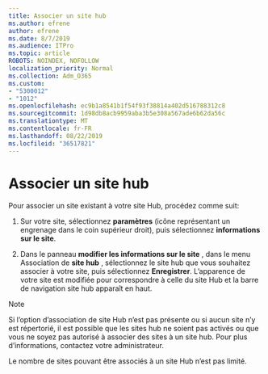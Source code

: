 ```yaml
---
title: Associer un site hub
ms.author: efrene
author: efrene
ms.date: 8/7/2019
ms.audience: ITPro
ms.topic: article
ROBOTS: NOINDEX, NOFOLLOW
localization_priority: Normal
ms.collection: Adm_O365
ms.custom:
- "5300012"
- "1012"
ms.openlocfilehash: ec9b1a8541b1f54f93f38814a402d516788312c8
ms.sourcegitcommit: 1d98db8acb9959aba3b5e308a567ade6b62da56c
ms.translationtype: MT
ms.contentlocale: fr-FR
ms.lasthandoff: 08/22/2019
ms.locfileid: "36517821"
---
```

# <a name="associate-a-hub-site"></a>Associer un site hub

Pour associer un site existant à votre site Hub, procédez comme suit:
  
1. Sur votre site, sélectionnez **paramètres** (icône représentant un engrenage dans le coin supérieur droit), puis sélectionnez **informations sur le site**.

2. Dans le panneau **modifier les informations sur le site** , dans le menu Association de **site hub** , sélectionnez le site hub que vous souhaitez associer à votre site, puis sélectionnez **Enregistrer**. L’apparence de votre site est modifiée pour correspondre à celle du site Hub et la barre de navigation site hub apparaît en haut.

 > [!Note]
>Si l’option d’association de site Hub n’est pas présente ou si aucun site n’y est répertorié, il est possible que les sites hub ne soient pas activés ou que vous ne soyez pas autorisé à associer des sites à un site hub. Pour plus d’informations, contactez votre administrateur.
>
>Le nombre de sites pouvant être associés à un site Hub n’est pas limité.
  